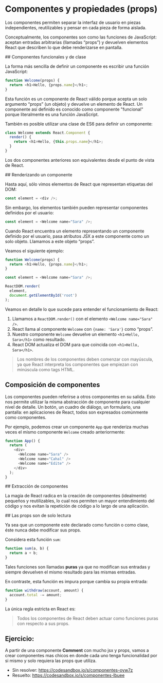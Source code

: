 # Componentes y propiedades (props)

Los componentes permiten separar la interfaz de usuario en piezas independientes, reutilizables y pensar en cada pieza de forma aislada.

Conceptualmente, los componentes son como las funciones de JavaScript: aceptan entradas arbitrarias (llamadas “props”) y devuelven elementos React que describen lo que debe renderizarse en pantalla.

## Componentes funcionales y de clase

La forma más sencilla de definir un componente es escribir una función JavaScript:

```javascript
function Welcome(props) {
  return <h1>Hello, {props.name}</h1>;
}
```

Esta función es un componente de React válido porque acepta un solo argumento “props” (un objeto) y devuelve un elemento de React. Un componente así definido es conocido como componente "funcional" porque literalmente es una función JavaScript.

También es posible utilizar una clase de ES6 para definir un componente:

```javascript
class Welcome extends React.Component {
  render() {
    return <h1>Hello, {this.props.name}</h1>;
  }
}
```

Los dos componentes anteriores son equivalentes desde el punto de vista de React.

## Renderizando un componente

Hasta aquí, sólo vimos elementos de React que representan etiquetas del DOM:

```javascript
const element = <div />;
```

Sin embargo, los elementos también pueden representar componentes definidos por el usuario:

```javascript
const element = <Welcome name="Sara" />;
```

Cuando React encuentra un elemento representando un componente definido por el usuario, pasa atributos JSX a este componente como un solo objeto. Llamamos a este objeto “props”.

Veamos el siguiente ejemplo:

```javascript
function Welcome(props) {
  return <h1>Hello, {props.name}</h1>;
}

const element = <Welcome name="Sara" />;

ReactDOM.render(
  element,
  document.getElementById('root')
);
```

Veamos en detalle lo que sucede para entender el funcionamiento de React:

1. Llamamos a `ReactDOM.render()` con el elemento `<Welcome name="Sara" />`.
2. React llama al componente `Welcome` con `{name: 'Sara'}` como “props”.
3. Nuestro componente `Welcome` devuelve un elemento `<h1>Hello, Sara</h1>` como resultado.
4. React DOM actualiza el DOM para que coincida con `<h1>Hello, Sara</h1>`.

>Los nombres de los componentes deben comenzar con mayúscula, ya que React interpreta los componentes que empiezan con minúscula como tags HTML.

## Composición de componentes

Los componentes pueden referirse a otros componentes en su salida. Esto nos permite utilizar la misma abstracción de componente para cualquier nivel de detalle. Un botón, un cuadro de diálogo, un formulario, una pantalla: en aplicaciones de React, todos son expresados comúnmente como componentes.

Por ejemplo, podemos crear un componente `App` que renderiza muchas veces el mismo componente `Welcome` creado anteriormente:

```javascript
function App() {
  return (
    <div>
      <Welcome name="Sara" />
      <Welcome name="Cahal" />
      <Welcome name="Edite" />
    </div>
  );
}
```

## Extracción de componentes

La magia de React radica en la creación de componentes (idealmente) pequeños y reutilizables, lo cual nos permiten un mayor entendimiento del código y nos evitan la repetición de código a lo largo de una aplicación.

<!-- TODO - Agregar ejemplo de componente -->

## Las props son de solo lectura

Ya sea que un componente este declarado como función o como clase, éste nunca debe modificar sus props.

Considera esta función `sum`:

```javascript
function sum(a, b) {
  return a + b;
}
```

Tales funciones son llamadas **puras** ya que no modifican sus entradas y siempre devuelven el mismo resultado para las mismas entradas.

En contraste, esta función es impura porque cambia su propia entrada:

```javascript
function withdraw(account, amount) {
  account.total -= amount;
}
```

La única regla estricta en React es:

> Todos los componentes de React deben actuar como funciones puras con respecto a sus props.

## Ejercicio:
A partir de una componente **Comment** con mucho jsx y props, vamos a crear componentes mas chicos en donde cada uno tenga funcionalidad por si mismo y solo requiera las props que utiliza.

- Sin resolver: https://codesandbox.io/s/componentes-oyw7z
- Resuelto: https://codesandbox.io/s/componentes-lbuee
